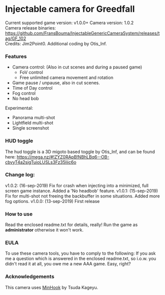 Injectable camera for Greedfall
============================

Current supported game version: v1.0.0+
Camera version: 1.0.2  
Camera release binaries: https://github.com/FransBouma/InjectableGenericCameraSystem/releases/tag/GF_102  
Credits: Jim2Point0. Additional coding by Otis_Inf. 

### Features

- Camera control: (Also in cut scenes and during a paused game)
	- FoV control
	- Free unlimited camera movement and rotation 
- Game pause / unpause, also in cut scenes. 
- Time of Day control
- Fog control
- No head bob

Experimental:
- Panorama multi-shot
- Lightfield multi-shot
- Single screenshot

### HUD toggle

The hud toggle is a 3D migoto based toggle by Otis_Inf, and can be found here:
https://mega.nz/#!ZYZ0RApB!NBhLBq6--OB-cbvyT4a2sigTuioLUSLs3Fz35liic6o

### Change log:
v1.0.2: (16-sep-2019) Fix for crash when injecting into a minimized, full screen game instance. Added a 'No headbob' feature.
v1.0.1: (15-sep-2019) Fix for multi-shot not freeing the backbuffer in some situations. Added more fog options.
v1.0.0: (13-sep-2019) First release

### How to use
Read the enclosed readme.txt for details, really! Run the game as **administrator** otherwise it won't work.

### EULA
To use these camera tools, you have to comply to the following:
If you ask me a question which is answered in the enclosed readme.txt, so i.o.w. you didn't read it at all, 
you owe me a new AAA game. Easy, right? 

### Acknowledgements
This camera uses [MinHook](https://github.com/TsudaKageyu/minhook) by Tsuda Kageyu.
